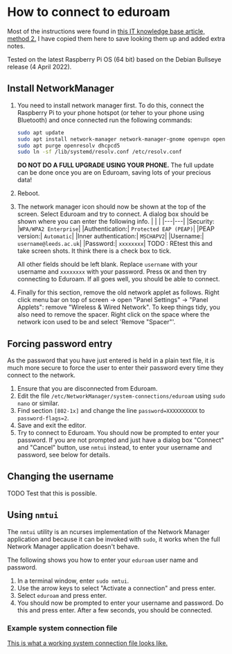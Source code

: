 # How to connect to eduroam

Most of the instructions were found in [this IT knowledge base article, method 2.](https://it.leeds.ac.uk/it?id=kb_article&sysparm_article=KB0012058)  I have copied them here to save looking them up and added extra notes.

Tested on the latest Raspberry Pi OS (64 bit) based on the Debian Bullseye release
(4 April 2022).

## Install NetworkManager

1. You need to install network manager first.  To do this, connect the Raspberry Pi to your phone hotspot (or teher to your phone using Bluetooth) and once connected run the following commands:

    ```bash
    sudo apt update
    sudo apt install network-manager network-manager-gnome openvpn openvpn-systemd-resolved network-manager-openvpn network-manager-openvpn-gnome
    sudo apt purge openresolv dhcpcd5
    sudo ln -sf /lib/systemd/resolv.conf /etc/resolv.conf
    ```

    __DO NOT DO A FULL UPGRADE USING YOUR PHONE.__ The full update can be done once you are on Eduroam, saving lots of your precious data!
2. Reboot.
3. The network manager icon should now be shown at the top of the screen.  Select Eduroam and try to connect.  A dialog box should be shown where you can enter the following info.
    | | |
    |---|---|
    |Security: |`WPA/WPA2 Enterprise`|
    |Authentication:| `Protected EAP (PEAP)`|
    |PEAP version:| `Automatic`|
    |Inner authentication:| `MSCHAPV2`|
    |Username:| `username@leeds.ac.uk`|
    |Password:| `xxxxxxxx`|
    TODO : REtest this and take screen shots.  It think there is a check box to tick.

    All other fields should be left blank.  Replace `username` with your username and `xxxxxxxx` with your password.  Press `OK` and then try connecting to Eduroam.  If all goes well, you should be able to connect.
4. Finally for this section, remove the old network applet as follows.  Right click menu bar on top of screen -> open "Panel Settings" -> "Panel Applets": remove "Wireless & Wired Network".  To keep things tidy, you also need to remove the spacer.  Right click on the space where the network icon used to be and select 'Remove "Spacer"'.

## Forcing password entry

As the password that you have just entered is held in a plain text file, it is much more secure to force the user to enter their password every time they connect to the network.

1. Ensure that you are disconnected from Eduroam.
2. Edit the file `/etc/NetworkManager/system-connections/eduroam` using `sudo nano` or similar.
3. Find section `[802-1x]` and change the line `password=XXXXXXXXXX` to   `password-flags=2`.
4. Save and exit the editor.
5. Try to connect to Eduroam.  You should now be prompted to enter your password.  If you are not prompted and just have a dialog box "Connect" and "Cancel" button, use `nmtui` instead, to enter your username and password, see below for details.

## Changing the username

TODO Test that this is possible.

## Using `nmtui`

The `nmtui` utility is an ncurses implementation of the Network Manager application and because it can be invoked with `sudo`, it works when the full Network Manager application doesn't behave.

The following shows you how to enter your `eduroam` user name and password.

1. In a terminal window, enter `sudo nmtui`.
2. Use the arrow keys to select "Activate a connection" and press enter.
3. Select `eduroam` and press enter.
4. You should now be prompted to enter your username and password.  Do this and press enter.  After a few seconds, you should be connected.

### Example system connection file

[This is what a working system connection file looks like.](working_files/eduroam)
